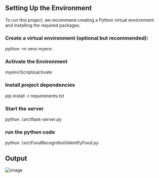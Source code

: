 ## Setting Up the Environment
To run this project, we recommend creating a Python virtual environment and installing the required packages.

### Create a virtual environment (optional but recommended):
   python -m venv myenv

###  Activate the Environment 
myenv\Scripts\activate

###  Install project dependencies 
pip install -r requirements.txt

### Start the server
python .\src\flask-server.py

###  run the python code 
python .\src\FoodRecognition\IdentifyFood.py

## Output
![image](https://github.com/E-E-Inc/FYP_Python/assets/97171476/bb67c2a7-03c6-449c-8283-371db00a1d38)
